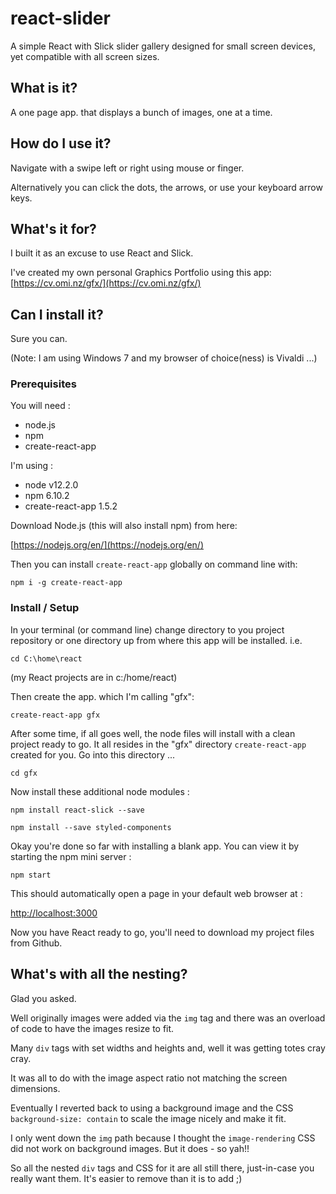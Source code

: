 # react-slider

A simple React with Slick slider gallery designed for small screen devices, yet compatible with all screen sizes.

## What is it?
A one page app. that displays a bunch of images, one at a time.

## How do I use it?
Navigate with a swipe left or right using mouse or finger.

Alternatively you can click the dots, the arrows, or use your keyboard arrow keys.

## What's it for?
I built it as an excuse to use React and Slick.

I've created my own personal Graphics Portfolio using this app:
[https://cv.omi.nz/gfx/](https://cv.omi.nz/gfx/)

## Can I install it?
Sure you can.

(Note: I am using Windows 7 and my browser of choice(ness) is Vivaldi ...)

### Prerequisites
You will need :
- node.js
- npm
- create-react-app

I'm using :
- node v12.2.0
- npm 6.10.2
- create-react-app 1.5.2


Download Node.js (this will also install npm) from here:

[https://nodejs.org/en/](https://nodejs.org/en/)

Then you can install `create-react-app` globally on command line with:

`npm i -g create-react-app`




### Install / Setup
In your terminal (or command line) change directory to you project repository or one directory up from where this app will be installed.
i.e.

`cd C:\home\react`

(my React projects are in c:/home/react)

Then create the app. which I'm calling "gfx":

`create-react-app gfx `

After some time, if all goes well, the node files will install with a clean project ready to go.
It all resides in the "gfx" directory `create-react-app` created for you.
Go into this directory ...

`cd gfx`

Now install these additional node modules :

`npm install react-slick --save`

`npm install --save styled-components`

Okay you're done so far with installing a blank app. You can view it by starting the npm mini server :

`npm start`

This should automatically open a page in your default web browser at :

[http://localhost:3000](http://localhost:3000)

Now you have React ready to go, you'll need to download my project files from Github.



## What's with all the nesting?
Glad you asked.

Well originally images were added via the `img` tag and there was an overload of code to have the images resize to fit.

Many `div` tags with set widths and heights and, well it was getting totes cray cray.

It was all to do with the image aspect ratio not matching the screen dimensions.

Eventually I reverted back to using a background image and the CSS `background-size: contain` to scale the image nicely and make it fit.

I only went down the `img` path because I thought the `image-rendering` CSS did not work on background images. But it does - so yah!!

So all the nested `div` tags and CSS for it are all still there, just-in-case you really want them. It's easier to remove than it is to add ;)


